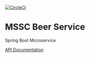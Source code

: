 [![CircleCI](https://circleci.com/gh/adniang75/mssc-beer-service/tree/main.svg?style=svg)](https://circleci.com/gh/adniang75/mssc-beer-service/tree/main)

# MSSC Beer Service

Spring Boot Microservice

[API Documentation](https://github.com/adniang75/mssc-beer-service/blob/master/src/main/asciidoc/index.pdf)
